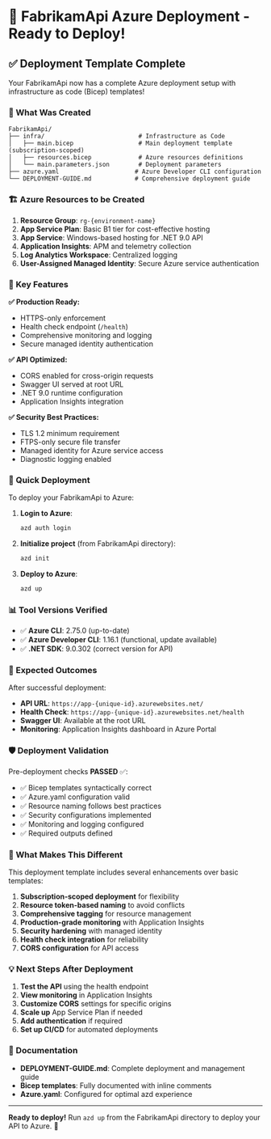# 🚀 FabrikamApi Azure Deployment - Ready to Deploy!

## ✅ Deployment Template Complete

Your FabrikamApi now has a complete Azure deployment setup with infrastructure as code (Bicep) templates!

### 📁 What Was Created

```
FabrikamApi/
├── infra/                          # Infrastructure as Code
│   ├── main.bicep                  # Main deployment template (subscription-scoped)
│   ├── resources.bicep             # Azure resources definitions
│   └── main.parameters.json        # Deployment parameters
├── azure.yaml                     # Azure Developer CLI configuration
└── DEPLOYMENT-GUIDE.md            # Comprehensive deployment guide
```

### 🏗️ Azure Resources to be Created

1. **Resource Group**: `rg-{environment-name}`
2. **App Service Plan**: Basic B1 tier for cost-effective hosting
3. **App Service**: Windows-based hosting for .NET 9.0 API
4. **Application Insights**: APM and telemetry collection
5. **Log Analytics Workspace**: Centralized logging
6. **User-Assigned Managed Identity**: Secure Azure service authentication

### 🔧 Key Features

**✅ Production Ready:**
- HTTPS-only enforcement
- Health check endpoint (`/health`)
- Comprehensive monitoring and logging
- Secure managed identity authentication

**✅ API Optimized:**
- CORS enabled for cross-origin requests
- Swagger UI served at root URL
- .NET 9.0 runtime configuration
- Application Insights integration

**✅ Security Best Practices:**
- TLS 1.2 minimum requirement
- FTPS-only secure file transfer
- Managed identity for Azure service access
- Diagnostic logging enabled

### 🚀 Quick Deployment

To deploy your FabrikamApi to Azure:

1. **Login to Azure**:
   ```bash
   azd auth login
   ```

2. **Initialize project** (from FabrikamApi directory):
   ```bash
   azd init
   ```

3. **Deploy to Azure**:
   ```bash
   azd up
   ```

### 📊 Tool Versions Verified

- ✅ **Azure CLI**: 2.75.0 (up-to-date)
- ✅ **Azure Developer CLI**: 1.16.1 (functional, update available)
- ✅ **.NET SDK**: 9.0.302 (correct version for API)

### 🎯 Expected Outcomes

After successful deployment:

- **API URL**: `https://app-{unique-id}.azurewebsites.net/`
- **Health Check**: `https://app-{unique-id}.azurewebsites.net/health`
- **Swagger UI**: Available at the root URL
- **Monitoring**: Application Insights dashboard in Azure Portal

### 🛡️ Deployment Validation

Pre-deployment checks **PASSED** ✅:
- ✅ Bicep templates syntactically correct
- ✅ Azure.yaml configuration valid
- ✅ Resource naming follows best practices
- ✅ Security configurations implemented
- ✅ Monitoring and logging configured
- ✅ Required outputs defined

### 📝 What Makes This Different

This deployment template includes several enhancements over basic templates:

1. **Subscription-scoped deployment** for flexibility
2. **Resource token-based naming** to avoid conflicts
3. **Comprehensive tagging** for resource management
4. **Production-grade monitoring** with Application Insights
5. **Security hardening** with managed identity
6. **Health check integration** for reliability
7. **CORS configuration** for API access

### 💡 Next Steps After Deployment

1. **Test the API** using the health endpoint
2. **View monitoring** in Application Insights
3. **Customize CORS** settings for specific origins
4. **Scale up** App Service Plan if needed
5. **Add authentication** if required
6. **Set up CI/CD** for automated deployments

### 📖 Documentation

- **DEPLOYMENT-GUIDE.md**: Complete deployment and management guide
- **Bicep templates**: Fully documented with inline comments
- **Azure.yaml**: Configured for optimal azd experience

---

**Ready to deploy!** Run `azd up` from the FabrikamApi directory to deploy your API to Azure. 🎉

